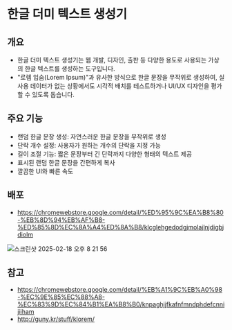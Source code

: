 # 한글 더미 텍스트 생성기

## 개요

- 한글 더미 텍스트 생성기는 웹 개발, 디자인, 출판 등 다양한 용도로 사용되는 가상의 한글 텍스트를 생성하는 도구입니다.
- "로렘 입숨(Lorem Ipsum)"과 유사한 방식으로 한글 문장을 무작위로 생성하여, 실사용 데이터가 없는 상황에서도 시각적 배치를 테스트하거나 UI/UX 디자인을 평가할 수 있도록 돕습니다.


## 주요 기능

- 랜덤 한글 문장 생성: 자연스러운 한글 문장을 무작위로 생성
- 단락 개수 설정: 사용자가 원하는 개수의 단락을 지정 가능
- 길이 조절 기능: 짧은 문장부터 긴 단락까지 다양한 형태의 텍스트 제공
- 표시된 랜덤 한글 문장을 간편하게 복사 
- 깔끔한 UI와 빠른 속도


## 배포

* https://chromewebstore.google.com/detail/%ED%95%9C%EA%B8%80-%EB%8D%94%EB%AF%B8-%ED%85%8D%EC%8A%A4%ED%8A%B8/klcglehgedodgjmolajlnjdigbjdiolm

![스크린샷 2025-02-18 오후 8 21 56](https://github.com/user-attachments/assets/eb0f102a-d6b9-46ea-9e53-bc04f6ea1049)


## 참고

* https://chromewebstore.google.com/detail/%EB%A1%9C%EB%A0%98-%EC%9E%85%EC%88%A8-%EC%83%9D%EC%84%B1%EA%B8%B0/knpaghjjfkafnfmndphdefcnnijiiham
* http://guny.kr/stuff/klorem/
